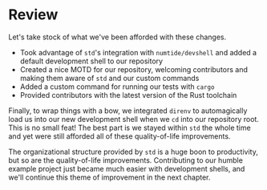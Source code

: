 # Review

Let's take stock of what we've been afforded with these changes.

- Took advantage of `std`'s integration with `numtide/devshell` and added a
default development shell to our repository
- Created a nice MOTD for our repository, welcoming contributors and making
them aware of `std` and our custom commands
- Added a custom command for running our tests with `cargo`
- Provided contributors with the latest version of the Rust toolchain

Finally, to wrap things with a bow, we integrated `direnv` to automagically load
us into our new development shell when we `cd` into our repository root. This is
no small feat! The best part is we stayed within `std` the whole time and yet
were still afforded all of these quality-of-life improvements.

The organizational structure provided by `std` is a huge boon to productivity,
but so are the quality-of-life improvements. Contributing to our humble example
project just became much easier with development shells, and we'll continue this
theme of improvement in the next chapter.
